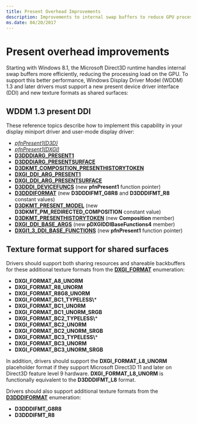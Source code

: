 ```yaml
---
title: Present Overhead Improvements
description: Improvements to internal swap buffers to reduce GPU processing loads
ms.date: 04/20/2017
---
```


# Present overhead improvements


Starting with Windows 8.1, the Microsoft Direct3D runtime handles internal swap buffers more efficiently, reducing the processing load on the GPU. To support this better performance, Windows Display Driver Model (WDDM) 1.3 and later drivers must support a new present device driver interface (DDI) and new texture formats as shared surfaces:

## <span id="wddm_1.3_present_ddi"></span><span id="WDDM_1.3_PRESENT_DDI"></span>WDDM 1.3 present DDI


These reference topics describe how to implement this capability in your display miniport driver and user-mode display driver:

-   [*pfnPresent1(D3D)*](/windows-hardware/drivers/ddi/d3dumddi/nc-d3dumddi-pfnd3dddi_present1)
-   [*pfnPresent1(DXGI)*](/windows-hardware/drivers/ddi/dxgiddi/ns-dxgiddi-dxgi1_3_ddi_base_functions)
-   [**D3DDDIARG\_PRESENT1**](/windows-hardware/drivers/ddi/d3dumddi/ns-d3dumddi-_d3dddiarg_present1)
-   [**D3DDDIARG\_PRESENTSURFACE**](/windows-hardware/drivers/ddi/d3dumddi/ns-d3dumddi-d3dddiarg_presentsurface)
-   [**D3DKMT\_COMPOSITION\_PRESENTHISTORYTOKEN**](/windows-hardware/drivers/ddi/d3dkmthk/ns-d3dkmthk-_d3dkmt_composition_presenthistorytoken)
-   [**DXGI\_DDI\_ARG\_PRESENT1**](/windows-hardware/drivers/ddi/dxgiddi/ns-dxgiddi-dxgi_ddi_arg_present1)
-   [**DXGI\_DDI\_ARG\_PRESENTSURFACE**](/windows-hardware/drivers/ddi/dxgiddi/ns-dxgiddi-dxgi_ddi_arg_presentsurface)
-   [**D3DDDI\_DEVICEFUNCS**](/windows-hardware/drivers/ddi/d3dumddi/ns-d3dumddi-_d3dddi_devicefuncs) (new **pfnPresent1** function pointer)
-   [**D3DDDIFORMAT**](/windows-hardware/drivers/ddi/d3dukmdt/ne-d3dukmdt-_d3dddiformat) (new **D3DDDIFMT\_G8R8** and **D3DDDIFMT\_R8** constant values)
-   [**D3DKMT\_PRESENT\_MODEL**](/windows-hardware/drivers/ddi/d3dkmthk/ne-d3dkmthk-_d3dkmt_present_model) (new **D3DKMT\_PM\_REDIRECTED\_COMPOSITION** constant value)
-   [**D3DKMT\_PRESENTHISTORYTOKEN**](/windows-hardware/drivers/ddi/d3dkmthk/ns-d3dkmthk-_d3dkmt_presenthistorytoken) (new **Composition** member)
-   [**DXGI\_DDI\_BASE\_ARGS**](/windows-hardware/drivers/ddi/dxgiddi/ns-dxgiddi-dxgi_ddi_base_args) (new **pDXGIDDIBaseFunctions4** member)
-   [**DXGI1\_3\_DDI\_BASE\_FUNCTIONS**](/windows-hardware/drivers/ddi/dxgiddi/ns-dxgiddi-dxgi1_3_ddi_base_functions) (new **pfnPresent1** function pointer)

## <span id="Texture_format_support_for_shared_surfaces"></span><span id="texture_format_support_for_shared_surfaces"></span><span id="TEXTURE_FORMAT_SUPPORT_FOR_SHARED_SURFACES"></span>Texture format support for shared surfaces


Drivers should support both sharing resources and shareable backbuffers for these additional texture formats from the [**DXGI\_FORMAT**](/windows/win32/api/dxgiformat/ne-dxgiformat-dxgi_format) enumeration:

- **DXGI\_FORMAT\_A8\_UNORM**
- **DXGI\_FORMAT\_R8\_UNORM**
- **DXGI\_FORMAT\_R8G8\_UNORM**
- **DXGI\_FORMAT\_BC1\_TYPELESS\\***
- **DXGI\_FORMAT\_BC1\_UNORM**
- **DXGI\_FORMAT\_BC1\_UNORM\_SRGB**
- **DXGI\_FORMAT\_BC2\_TYPELESS\\***
- **DXGI\_FORMAT\_BC2\_UNORM**
- **DXGI\_FORMAT\_BC2\_UNORM\_SRGB**
- **DXGI\_FORMAT\_BC3\_TYPELESS\\***
- **DXGI\_FORMAT\_BC3\_UNORM**
- **DXGI\_FORMAT\_BC3\_UNORM\_SRGB**

In addition, drivers should support the **DXGI\_FORMAT\_L8\_UNORM** placeholder format if they support Microsoft Direct3D 11 and later on Direct3D feature level 9 hardware. **DXGI\_FORMAT\_L8\_UNORM** is functionally equivalent to the **D3DDDIFMT\_L8** format.

Drivers should also support additional texture formats from the [**D3DDDIFORMAT**](/windows-hardware/drivers/ddi/d3dukmdt/ne-d3dukmdt-_d3dddiformat) enumeration:

-   **D3DDDIFMT\_G8R8**
-   **D3DDDIFMT\_R8**

 

